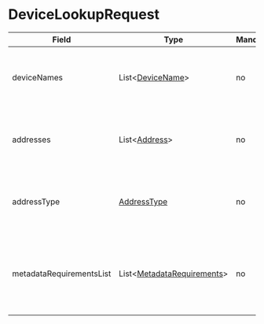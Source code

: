 # DeviceLookupRequest

Field | Type | Mandatory | Description
--- | --- | --- | ---
deviceNames | List<[DeviceName](../primitives.md#devicename)> | no | Requester is looking for devices with any of the specified names.
addresses | List<[Address](../primitives.md#address)> | no | Requester is looking for devices with any of the specified addresses.
addressType | [AddressType](../primitives.md#addresstype) | no | Requester is looking for devices with the specified type of address.
metadataRequirementsList | List<[MetadataRequirements](../data-models/metadata-requirements.md)> | no | Requester is looking for devices that are matching any of the specified metadata requirements